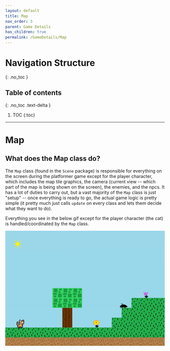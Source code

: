 ```yaml
---
layout: default
title: Map
nav_order: 3
parent: Game Details
has_children: true
permalink: /GameDetails/Map
---
```


# Navigation Structure
{: .no_toc }

## Table of contents
{: .no_toc .text-delta }

1. TOC
{:toc}

---

# Map

## What does the Map class do?

The `Map` class (found in the `Scene` package) is responsible for everything on the screen during the platformer game except for the player character, which includes the map tile graphics,
the camera (current view -- which part of the map is being shown on the screen), the enemies, and the npcs. It has a lot of duties to carry out,
but a vast majority of the `Map` class is just "setup" -- once everything is ready to go, the actual game logic is pretty simple (it pretty much just calls `update` on every class and
lets them decide what they want to do).

Everything you see in the below gif except for the player character (the cat) is handled/coordinated by the `Map` class.

![game-screen-1.gif](../../assets/images/playing-level.gif)
